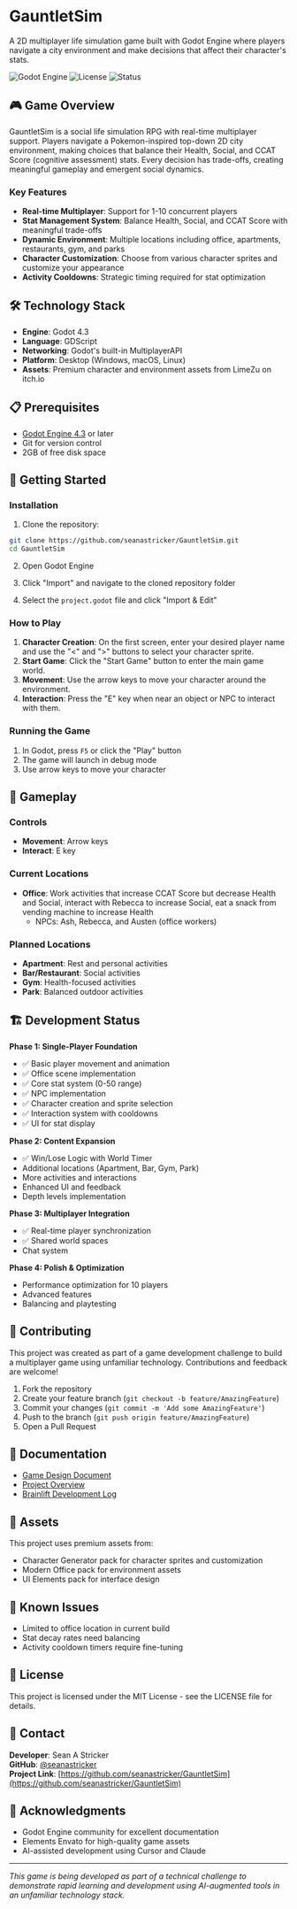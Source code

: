 # GauntletSim

A 2D multiplayer life simulation game built with Godot Engine where players navigate a city environment and make decisions that affect their character's stats.

![Godot Engine](https://img.shields.io/badge/Godot-4.3-blue.svg)
![License](https://img.shields.io/badge/license-MIT-green.svg)
![Status](https://img.shields.io/badge/status-In%20Development-yellow.svg)

## 🎮 Game Overview

GauntletSim is a social life simulation RPG with real-time multiplayer support. Players navigate a Pokemon-inspired top-down 2D city environment, making choices that balance their Health, Social, and CCAT Score (cognitive assessment) stats. Every decision has trade-offs, creating meaningful gameplay and emergent social dynamics.

### Key Features

- **Real-time Multiplayer**: Support for 1-10 concurrent players
- **Stat Management System**: Balance Health, Social, and CCAT Score with meaningful trade-offs
- **Dynamic Environment**: Multiple locations including office, apartments, restaurants, gym, and parks
- **Character Customization**: Choose from various character sprites and customize your appearance
- **Activity Cooldowns**: Strategic timing required for stat optimization

## 🛠️ Technology Stack

- **Engine**: Godot 4.3
- **Language**: GDScript
- **Networking**: Godot's built-in MultiplayerAPI
- **Platform**: Desktop (Windows, macOS, Linux)
- **Assets**: Premium character and environment assets from LimeZu on itch.io

## 📋 Prerequisites

- [Godot Engine 4.3](https://godotengine.org/download) or later
- Git for version control
- 2GB of free disk space

## 🚀 Getting Started

### Installation

1. Clone the repository:
```bash
git clone https://github.com/seanastricker/GauntletSim.git
cd GauntletSim
```

2. Open Godot Engine

3. Click "Import" and navigate to the cloned repository folder

4. Select the `project.godot` file and click "Import & Edit"

### How to Play

1. **Character Creation**: On the first screen, enter your desired player name and use the "<" and ">" buttons to select your character sprite.
2. **Start Game**: Click the "Start Game" button to enter the main game world.
3. **Movement**: Use the arrow keys to move your character around the environment.
4. **Interaction**: Press the "E" key when near an object or NPC to interact with them.

### Running the Game

1. In Godot, press `F5` or click the "Play" button
2. The game will launch in debug mode
3. Use arrow keys to move your character

## 🎯 Gameplay

### Controls

- **Movement**: Arrow keys
- **Interact**: E key

### Current Locations

- **Office**: Work activities that increase CCAT Score but decrease Health and Social, interact with Rebecca to increase Social, eat a snack from vending machine to increase Health
  - NPCs: Ash, Rebecca, and Austen (office workers)

### Planned Locations

- **Apartment**: Rest and personal activities
- **Bar/Restaurant**: Social activities
- **Gym**: Health-focused activities
- **Park**: Balanced outdoor activities

## 🏗️ Development Status

**Phase 1: Single-Player Foundation**
- ✅ Basic player movement and animation
- ✅ Office scene implementation
- ✅ Core stat system (0-50 range)
- ✅ NPC implementation
- ✅ Character creation and sprite selection
- ✅ Interaction system with cooldowns
- ✅ UI for stat display

**Phase 2: Content Expansion**
- ✅ Win/Lose Logic with World Timer
- Additional locations (Apartment, Bar, Gym, Park)
- More activities and interactions
- Enhanced UI and feedback
- Depth levels implementation

**Phase 3: Multiplayer Integration**
- ✅ Real-time player synchronization
- ✅ Shared world spaces
- Chat system

**Phase 4: Polish & Optimization**
- Performance optimization for 10 players
- Advanced features
- Balancing and playtesting

## 🤝 Contributing

This project was created as part of a game development challenge to build a multiplayer game using unfamiliar technology. Contributions and feedback are welcome!

1. Fork the repository
2. Create your feature branch (`git checkout -b feature/AmazingFeature`)
3. Commit your changes (`git commit -m 'Add some AmazingFeature'`)
4. Push to the branch (`git push origin feature/AmazingFeature`)
5. Open a Pull Request

## 📝 Documentation

- [Game Design Document](docs/gauntletsim.md)
- [Project Overview](docs/project-overview.md)
- [Brainlift Development Log](docs/brainlift.md)

## 🎨 Assets

This project uses premium assets from:
- Character Generator pack for character sprites and customization
- Modern Office pack for environment assets
- UI Elements pack for interface design

## 🐛 Known Issues

- Limited to office location in current build
- Stat decay rates need balancing
- Activity cooldown timers require fine-tuning

## 📄 License

This project is licensed under the MIT License - see the LICENSE file for details.

## 👥 Contact

**Developer**: Sean A Stricker  
**GitHub**: [@seanastricker](https://github.com/seanastricker)  
**Project Link**: [https://github.com/seanastricker/GauntletSim](https://github.com/seanastricker/GauntletSim)

## 🙏 Acknowledgments

- Godot Engine community for excellent documentation
- Elements Envato for high-quality game assets
- AI-assisted development using Cursor and Claude

---

*This game is being developed as part of a technical challenge to demonstrate rapid learning and development using AI-augmented tools in an unfamiliar technology stack.* 
